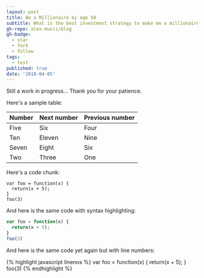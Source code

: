 ```yaml
---
layout: post
title: Be a Millionaire by age 50
subtitle: What is the best investment strategy to make me a millionaire?
gh-repo: alex-mucci/blog
gh-badge:
  - star
  - fork
  - follow
tags:
  - test
published: true
date: '2018-04-05'
---
```

Still a work in progress... Thank you for your patience.



Here's a sample table:

| Number | Next number | Previous number |
| :------ |:--- | :--- |
| Five | Six | Four |
| Ten | Eleven | Nine |
| Seven | Eight | Six |
| Two | Three | One |



Here's a code chunk:

~~~
var foo = function(x) {
  return(x + 5);
}
foo(3)
~~~

And here is the same code with syntax highlighting:

```javascript
var foo = function(x) {
  return(x + 5);
}
foo(3)
```

And here is the same code yet again but with line numbers:

{% highlight javascript linenos %}
var foo = function(x) {
  return(x + 5);
}
foo(3)
{% endhighlight %}

